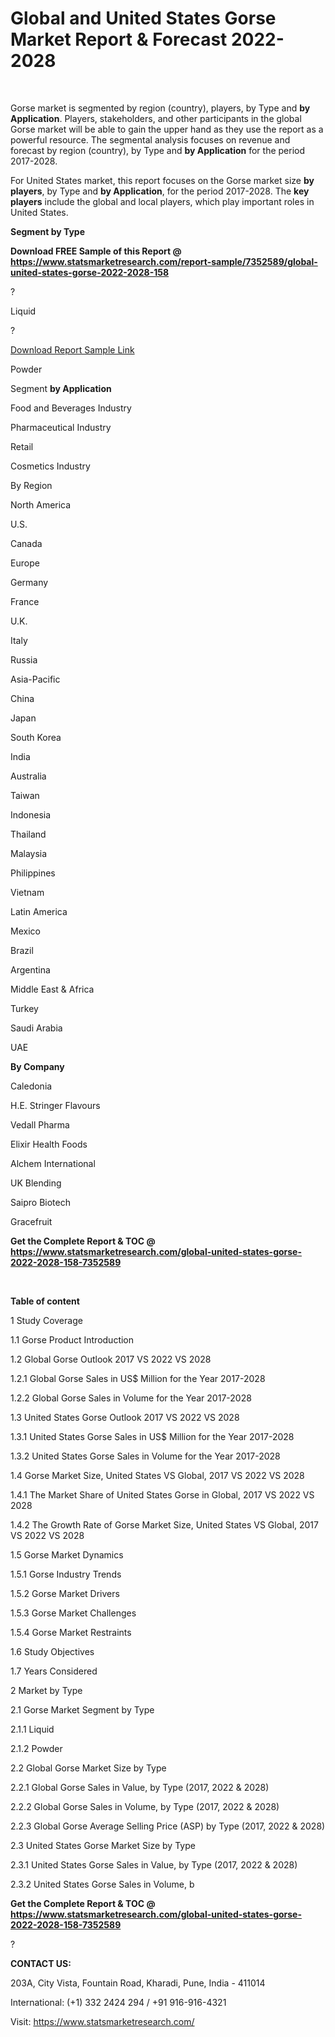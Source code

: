 <h1>Global and United States Gorse Market Report & Forecast 2022-2028</h1><br/><p>Gorse market is segmented by region (country), players, by Type and <strong>by Application</strong>. Players, stakeholders, and other participants in the global Gorse market will be able to gain the upper hand as they use the report as a powerful resource. The segmental analysis focuses on revenue and forecast by region (country), by Type and <strong>by Application</strong> for the period 2017-2028.</p>
 
 
 
 <p>For United States market, this report focuses on the Gorse market size <strong>by players</strong>, by Type and <strong>by Application</strong>, for the period 2017-2028. The <strong>key players</strong> include the global and local players, which play important roles in United States.</p>
 
 
 
 <p><strong>Segment by Type</strong></p>
 
 
 
 <div><b>Download FREE Sample of this Report @ <a href="https://www.statsmarketresearch.com/download-free-sample/7352589/global-united-states-gorse-2022-2028-158">https://www.statsmarketresearch.com/report-sample/7352589/global-united-states-gorse-2022-2028-158</a></b></div>
 
 
 
 <p>? </p>
 
 
 
 <p>Liquid</p>
 
 
 
 <p>? </p>
 
 
 
 <p><a href="https://www.statsmarketresearch.com/download-free-sample/7352589/global-united-states-gorse-2022-2028-158">Download Report Sample Link</a></p>
 
 
 
 <p>Powder</p>
 
 
 
 <p>Segment <strong>by Application</strong></p>
 
 
 
 <p>Food and Beverages Industry</p>
 
 
 
 <p>Pharmaceutical Industry</p>
 
 
 
 <p>Retail</p>
 
 
 
 <p>Cosmetics Industry</p>
 
 
 
 <p>By Region</p>
 
 
 
 <p>North America</p>
 
 
 
 <p>U.S.</p>
 
 
 
 <p>Canada</p>
 
 
 
 <p>Europe</p>
 
 
 
 <p>Germany</p>
 
 
 
 <p>France</p>
 
 
 
 <p>U.K.</p>
 
 
 
 <p>Italy</p>
 
 
 
 <p>Russia</p>
 
 
 
 <p>Asia-Pacific</p>
 
 
 
 <p>China</p>
 
 
 
 <p>Japan</p>
 
 
 
 <p>South Korea</p>
 
 
 
 <p>India</p>
 
 
 
 <p>Australia</p>
 
 
 
 <p>Taiwan</p>
 
 
 
 <p>Indonesia</p>
 
 
 
 <p>Thailand</p>
 
 
 
 <p>Malaysia</p>
 
 
 
 <p>Philippines</p>
 
 
 
 <p>Vietnam</p>
 
 
 
 <p>Latin America</p>
 
 
 
 <p>Mexico</p>
 
 
 
 <p>Brazil</p>
 
 
 
 <p>Argentina</p>
 
 
 
 <p>Middle East & Africa</p>
 
 
 
 <p>Turkey</p>
 
 
 
 <p>Saudi Arabia</p>
 
 
 
 <p>UAE</p>
 
 
 
 <p><strong>By Company</strong></p>
 
 
 
 <p>Caledonia</p>
 
 
 
 <p>H.E. Stringer Flavours</p>
 
 
 
 <p>Vedall Pharma</p>
 
 
 
 <p>Elixir Health Foods</p>
 
 
 
 <p>Alchem International</p>
 
 
 
 <p>UK Blending</p>
 
 
 
 <p>Saipro Biotech</p>
 
 
 
 <p>Gracefruit</p>
 
 
 
 <div><b>Get the Complete Report & TOC @ <a href="https://www.statsmarketresearch.com/global-united-states-gorse-2022-2028-158-7352589">https://www.statsmarketresearch.com/global-united-states-gorse-2022-2028-158-7352589</a></b></div>
 
 
 
 <p><br />
 
 <b>Table of content</b></p>
 
 
 
 <p>1 Study Coverage<br />
 
 1.1 Gorse Product Introduction<br />
 
 1.2 Global Gorse Outlook 2017 VS 2022 VS 2028<br />
 
 1.2.1 Global Gorse Sales in US$ Million for the Year 2017-2028<br />
 
 1.2.2 Global Gorse Sales in Volume for the Year 2017-2028<br />
 
 1.3 United States Gorse Outlook 2017 VS 2022 VS 2028<br />
 
 1.3.1 United States Gorse Sales in US$ Million for the Year 2017-2028<br />
 
 1.3.2 United States Gorse Sales in Volume for the Year 2017-2028<br />
 
 1.4 Gorse Market Size, United States VS Global, 2017 VS 2022 VS 2028<br />
 
 1.4.1 The Market Share of United States Gorse in Global, 2017 VS 2022 VS 2028<br />
 
 1.4.2 The Growth Rate of Gorse Market Size, United States VS Global, 2017 VS 2022 VS 2028<br />
 
 1.5 Gorse Market Dynamics<br />
 
 1.5.1 Gorse Industry Trends<br />
 
 1.5.2 Gorse Market Drivers<br />
 
 1.5.3 Gorse Market Challenges<br />
 
 1.5.4 Gorse Market Restraints<br />
 
 1.6 Study Objectives<br />
 
 1.7 Years Considered<br />
 
 2 Market by Type<br />
 
 2.1 Gorse Market Segment by Type<br />
 
 2.1.1 Liquid<br />
 
 2.1.2 Powder<br />
 
 2.2 Global Gorse Market Size by Type<br />
 
 2.2.1 Global Gorse Sales in Value, by Type (2017, 2022 & 2028)<br />
 
 2.2.2 Global Gorse Sales in Volume, by Type (2017, 2022 & 2028)<br />
 
 2.2.3 Global Gorse Average Selling Price (ASP) by Type (2017, 2022 & 2028)<br />
 
 2.3 United States Gorse Market Size by Type<br />
 
 2.3.1 United States Gorse Sales in Value, by Type (2017, 2022 & 2028)<br />
 
 2.3.2 United States Gorse Sales in Volume, b</p>
 
 
 
 <div><b>Get the Complete Report & TOC @ <a href="https://www.statsmarketresearch.com/global-united-states-gorse-2022-2028-158-7352589">https://www.statsmarketresearch.com/global-united-states-gorse-2022-2028-158-7352589</a></b></div>
 
 
 
 <p>? </p>
 
 
 
 <p><b>CONTACT US:</b><br />
 
 203A, City Vista, Fountain Road, Kharadi, Pune, India - 411014<br />
 
 International: (+1) 332 2424 294 / +91 916-916-4321<br />
 
 Visit: <a href="https://www.statsmarketresearch.com/">https://www.statsmarketresearch.com/</a></p>
